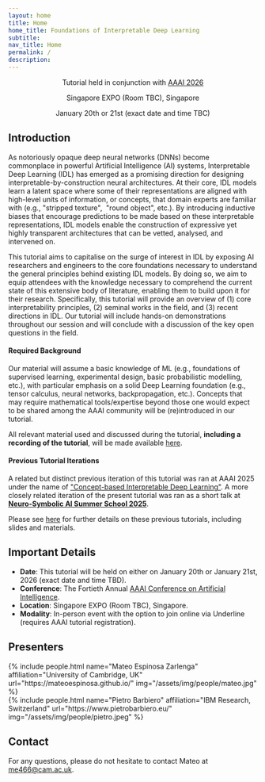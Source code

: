 ```yaml
---
layout: home
title: Home
home_title: Foundations of Interpretable Deep Learning
subtitle:
nav_title: Home
permalink: /
description:
---
```


<div style="margin: auto; text-align: center;">
  Tutorial held in conjunction with <a href="https://aaai.org/conference/aaai/aaai-26/">AAAI 2026</a><br>

  Singapore EXPO (Room TBC), Singapore<br>

  January 20th or 21st (exact date and time TBC)<br>

</div>

## Introduction

As notoriously opaque deep neural networks (DNNs) become commonplace in powerful Artificial Intelligence (AI) systems, Interpretable Deep Learning (IDL) has emerged as a promising direction for designing interpretable-by-construction neural architectures. At their core, IDL models learn a latent space where some of their representations are aligned with high-level units of information, or concepts, that domain experts are familiar with (e.g., "stripped texture",  "round object", etc.). By introducing inductive biases that encourage predictions to be made based on these interpretable representations, IDL models enable the construction of expressive yet highly transparent architectures that can be vetted, analysed, and intervened on.

This tutorial aims to capitalise on the surge of interest in IDL by exposing AI researchers and engineers to the core foundations necessary to understand the general principles behind existing IDL models. By doing so, we aim to equip attendees with the knowledge necessary to comprehend the current state of this extensive body of literature, enabling them to build upon it for their research. Specifically, this tutorial will provide an overview of (1) core interpretability principles, (2) seminal works in the field, and (3) recent directions in IDL. Our tutorial will include hands-on demonstrations throughout our session and will conclude with a discussion of the key open questions in the field.

#### Required Background

Our material will assume a basic knowledge of ML (e.g., foundations of supervised learning, experimental design, basic probabilistic modelling, etc.), with particular emphasis on a solid Deep Learning foundation (e.g., tensor calculus, neural networks, backpropagation, etc.). Concepts that may require mathematical tools/expertise beyond those one would expect to be shared among the AAAI community will be (re)introduced in our tutorial.

All relevant material used and discussed during the tutorial, **including a recording of the tutorial**, will be made available [here](/tutorial).

#### Previous Tutorial Iterations

A related but distinct previous iteration of this tutorial was ran at AAAI 2025 under the name of ["Concept-based Interpretable Deep Learning"](https://conceptlearning.github.io/tutorial/). A more closely related iteration of the present tutorial was ran
as a short talk at [**Neuro-Symbolic AI Summer School 2025**](https://lu.ma/pqzv80yd).

Please see [here](https://conceptlearning.github.io/tutorial/) for further details on these previous tutorials, including slides and materials.


## Important Details


- **Date**: This tutorial will be held on either on January 20th or January 21st, 2026 (exact date and time TBD).
- **Conference**: The Fortieth Annual [AAAI Conference on Artificial Intelligence](https://aaai.org/conference/aaai/aaai-26/).
- **Location**: Singapore EXPO (Room TBC), Singapore.
- **Modality**: In-person event with the option to join online via Underline (requires AAAI tutorial registration).


## Presenters
  <div class="row projects pt-1 pb-1" style="justify-content: center;">
      <div class="col-sm-4">
          {% include people.html name="Mateo Espinosa Zarlenga" affiliation="University of Cambridge, UK" url="https://mateoespinosa.github.io/" img="/assets/img/people/mateo.jpg" %}
      </div>
      <div class="col-sm-4">
        {% include people.html name="Pietro Barbiero" affiliation="IBM Research, Switzerland" url="https://www.pietrobarbiero.eu/" img="/assets/img/people/pietro.jpeg" %}
      </div>
  </div>


## Contact

For any questions, please do not hesitate to contact Mateo at
[me466@cam.ac.uk](mailto:me466@cam.ac.uk).
